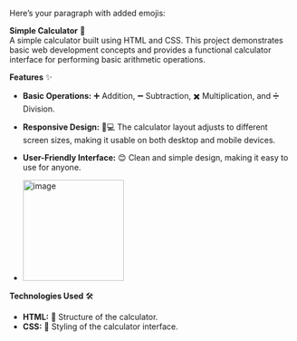 Here’s your paragraph with added emojis:

**Simple Calculator** 🧮  
A simple calculator built using HTML and CSS. This project demonstrates basic web development concepts and provides a functional calculator interface for performing basic arithmetic operations. 

**Features** ✨  
- **Basic Operations:** ➕ Addition, ➖ Subtraction, ✖️ Multiplication, and ➗ Division.  
- **Responsive Design:** 📱💻 The calculator layout adjusts to different screen sizes, making it usable on both desktop and mobile devices.  
- **User-Friendly Interface:** 😊 Clean and simple design, making it easy to use for anyone.

- <img width="178" alt="image" src="https://github.com/user-attachments/assets/119b7005-2adc-4aae-90a1-c49e3b96b3df">




 **Technologies Used** 🛠️  
- **HTML:** 📑 Structure of the calculator.  
- **CSS:** 🎨 Styling of the calculator interface.

